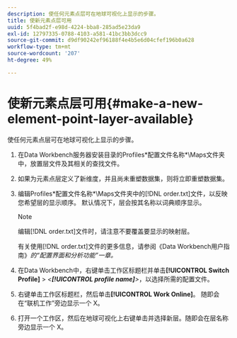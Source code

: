 ```yaml
---
description: 使任何元素点层可在地球可视化上显示的步骤。
title: 使新元素点层可用
uuid: 5f4bad2f-e98d-4224-bba8-285ad5e23da9
exl-id: 12797335-0788-4103-a581-41bc3bb3dcc9
source-git-commit: d9df90242ef96188f4e4b5e6d04cfef196b0a628
workflow-type: tm+mt
source-wordcount: '207'
ht-degree: 49%

---
```


# 使新元素点层可用{#make-a-new-element-point-layer-available}

使任何元素点层可在地球可视化上显示的步骤。

1. 在Data Workbench服务器安装目录的Profiles\*配置文件名称*\Maps文件夹中，放置层文件及其相关的查找文件。
1. 如果为元素点层定义了新维度，并且尚未重塑数据集，则将立即重塑数据集。
1. 编辑Profiles\*配置文件名称*\Maps文件夹中的[!DNL order.txt]文件，以反映您希望层的显示顺序。 默认情况下，层会按其名称以词典顺序显示。

   >[!NOTE]
   >
   >编辑[!DNL order.txt]文件时，请注意不要覆盖要显示的映射层。

   有关使用[!DNL order.txt]文件的更多信息，请参阅《Data Workbench用户指南》*的“配置界面和分析功能”一章。*

1. 在Data Workbench中，右键单击工作区标题栏并单击&#x200B;**[!UICONTROL Switch Profile]** > *&lt;**[!UICONTROL profile name]**>*，以选择所需的配置文件。
1. 右键单击工作区标题栏，然后单击&#x200B;**[!UICONTROL Work Online]**。 随即会在“联机工作”旁边显示一个 X。
1. 打开一个工作区，然后在地球可视化上右键单击并选择新层。随即会在层名称旁边显示一个 X。
